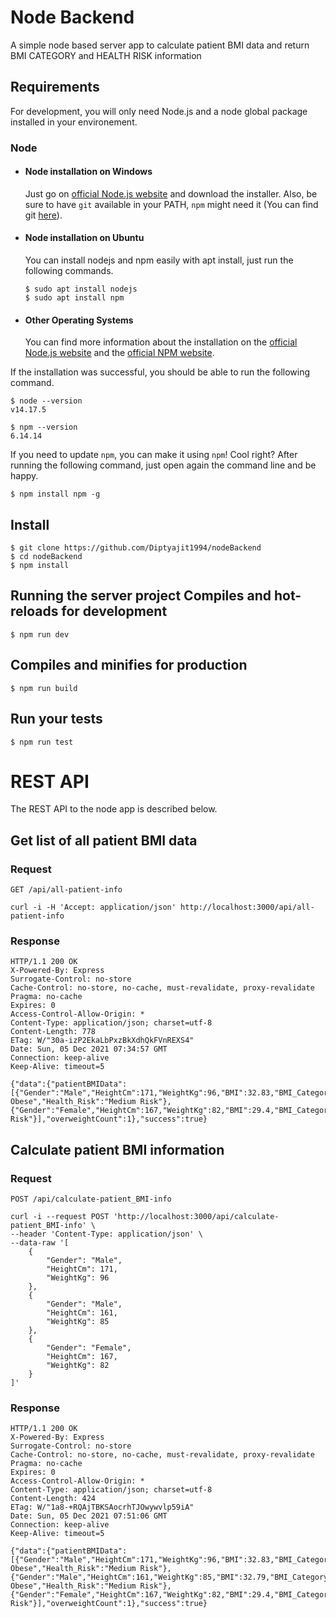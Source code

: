 # Node Backend
A simple node based server app to calculate patient BMI data and return BMI CATEGORY and HEALTH RISK information

## Requirements

For development, you will only need Node.js and a node global package installed in your environement.

### Node
- #### Node installation on Windows

  Just go on [official Node.js website](https://nodejs.org/) and download the installer.
Also, be sure to have `git` available in your PATH, `npm` might need it (You can find git [here](https://git-scm.com/)).

- #### Node installation on Ubuntu

  You can install nodejs and npm easily with apt install, just run the following commands.

      $ sudo apt install nodejs
      $ sudo apt install npm

- #### Other Operating Systems
  You can find more information about the installation on the [official Node.js website](https://nodejs.org/) and the [official NPM website](https://npmjs.org/).

If the installation was successful, you should be able to run the following command.

    $ node --version
    v14.17.5

    $ npm --version
    6.14.14

If you need to update `npm`, you can make it using `npm`! Cool right? After running the following command, just open again the command line and be happy.

    $ npm install npm -g

###
## Install

    $ git clone https://github.com/Diptyajit1994/nodeBackend
    $ cd nodeBackend
    $ npm install


## Running the  server project Compiles and hot-reloads for development

    $ npm run dev

## Compiles and minifies for production

    $ npm run build
    
## Run your tests

    $ npm run test

# REST API

The REST API to the node app is described below.

## Get list of all patient BMI data

### Request

`GET /api/all-patient-info`

    curl -i -H 'Accept: application/json' http://localhost:3000/api/all-patient-info

### Response

    HTTP/1.1 200 OK
    X-Powered-By: Express
    Surrogate-Control: no-store
    Cache-Control: no-store, no-cache, must-revalidate, proxy-revalidate
    Pragma: no-cache
    Expires: 0
    Access-Control-Allow-Origin: *
    Content-Type: application/json; charset=utf-8
    Content-Length: 778
    ETag: W/"30a-izP2EkaLbPxzBkXdhQkFVnREXS4"
    Date: Sun, 05 Dec 2021 07:34:57 GMT
    Connection: keep-alive
    Keep-Alive: timeout=5

    {"data":{"patientBMIData":[{"Gender":"Male","HeightCm":171,"WeightKg":96,"BMI":32.83,"BMI_Category":"Moderately Obese","Health_Risk":"Medium Risk"},{"Gender":"Female","HeightCm":167,"WeightKg":82,"BMI":29.4,"BMI_Category":"Overweight","Health_Risk":"Enhanced Risk"}],"overweightCount":1},"success":true}

## Calculate patient BMI information 

### Request

`POST /api/calculate-patient_BMI-info`

    curl -i --request POST 'http://localhost:3000/api/calculate-patient_BMI-info' \
    --header 'Content-Type: application/json' \
    --data-raw '[
        {
            "Gender": "Male",
            "HeightCm": 171,
            "WeightKg": 96
        },
        {
            "Gender": "Male",
            "HeightCm": 161,
            "WeightKg": 85
        },
        {
            "Gender": "Female",
            "HeightCm": 167,
            "WeightKg": 82
        }
    ]'

### Response

    HTTP/1.1 200 OK
    X-Powered-By: Express
    Surrogate-Control: no-store
    Cache-Control: no-store, no-cache, must-revalidate, proxy-revalidate
    Pragma: no-cache
    Expires: 0
    Access-Control-Allow-Origin: *
    Content-Type: application/json; charset=utf-8
    Content-Length: 424
    ETag: W/"1a8-+RQAjTBKSAocrhTJOwywvlp59iA"
    Date: Sun, 05 Dec 2021 07:51:06 GMT
    Connection: keep-alive
    Keep-Alive: timeout=5

    {"data":{"patientBMIData":[{"Gender":"Male","HeightCm":171,"WeightKg":96,"BMI":32.83,"BMI_Category":"Moderately Obese","Health_Risk":"Medium Risk"},{"Gender":"Male","HeightCm":161,"WeightKg":85,"BMI":32.79,"BMI_Category":"Moderately Obese","Health_Risk":"Medium Risk"},{"Gender":"Female","HeightCm":167,"WeightKg":82,"BMI":29.4,"BMI_Category":"Overweight","Health_Risk":"Enhanced Risk"}],"overweightCount":1},"success":true}